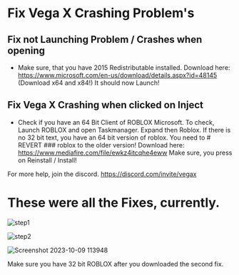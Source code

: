 # Fix Vega X Crashing Problem's


## Fix not Launching Problem / Crashes when opening
- Make sure, that you have 2015 Redistributable installed. Download here: https://www.microsoft.com/en-us/download/details.aspx?id=48145 (Download x64 and x84!)
It should now Launch!

## Fix Vega X Crashing when clicked on Inject
- Check if you have an 64 Bit Client of ROBLOX Microsoft. To check, Launch ROBLOX and open Taskmanager. Expand then Roblox. If there is no 32 bit text, you have an 64 bit version of roblox. You need to # REVERT ### roblox to the older version! Download here: https://www.mediafire.com/file/ewkz4itcqhe4eww Make sure, you press on Reinstall / Install!

For more help, join the discord. https://discord.com/invite/vegax

# These were all the Fixes, currently.

![step1](https://github.com/1onePas/Vega-X-Fix/assets/105048898/2a40c8b3-24d4-4cdf-9aec-870ad6e28439)


![step2](https://github.com/1onePas/Vega-X-Fix/assets/105048898/f6c89de8-4340-4459-a450-f9373e12dd92)




![Screenshot 2023-10-09 113948](https://github.com/1onePas/Vega-X-Fix/assets/105048898/b3c3926e-80e9-4984-8538-a01b1befc730) 

Make sure you have 32 bit ROBLOX after you downloaded the second fix.
